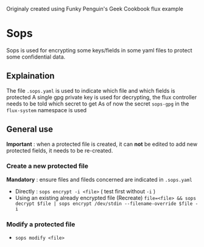 Originaly created using Funky Penguin's Geek Cookbook flux example

# Sops

Sops is used for encrypting some keys/fields in some yaml files to protect some confidential data.

## Explaination

The file `.sops.yaml` is used to indicate which file and which fields is protected
A single gpg private key is used for decrypting, the flux controller needs to be told which secret to get
As of now the secret `sops-gpg` in the `flux-system` namespace is used 

## General use 

**Important** : when a protected file is created, it can **not** be edited to add new protected fields, it needs to be re-created.

### Create a new protected file

**Mandatory** : ensure files and fileds concerned are indicated in `.sops.yaml`

* Directly : `sops encrypt -i <file>` ( test first without `-i` )
* Using an existing already encrypted file (Recreate) `file=<file> && sops decrypt $file | sops encrypt /dev/stdin --filename-override $file -i`

### Modify a protected file 

* `sops modify <file>`
